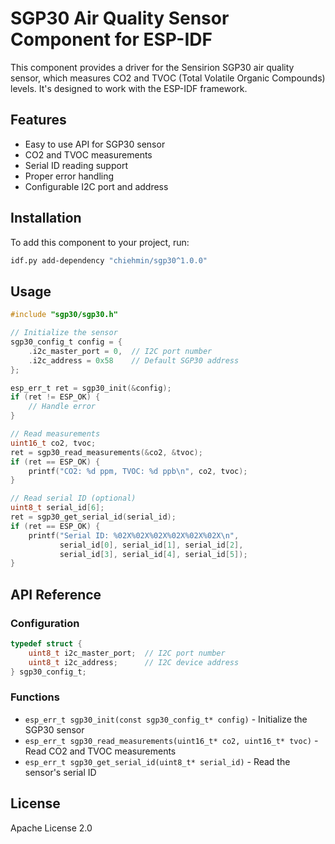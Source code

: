 # SGP30 Air Quality Sensor Component for ESP-IDF

This component provides a driver for the Sensirion SGP30 air quality sensor, which measures CO2 and TVOC (Total Volatile Organic Compounds) levels. It's designed to work with the ESP-IDF framework.

## Features

- Easy to use API for SGP30 sensor
- CO2 and TVOC measurements
- Serial ID reading support
- Proper error handling
- Configurable I2C port and address

## Installation

To add this component to your project, run:

```bash
idf.py add-dependency "chiehmin/sgp30^1.0.0"
```

## Usage

```c
#include "sgp30/sgp30.h"

// Initialize the sensor
sgp30_config_t config = {
    .i2c_master_port = 0,  // I2C port number
    .i2c_address = 0x58    // Default SGP30 address
};

esp_err_t ret = sgp30_init(&config);
if (ret != ESP_OK) {
    // Handle error
}

// Read measurements
uint16_t co2, tvoc;
ret = sgp30_read_measurements(&co2, &tvoc);
if (ret == ESP_OK) {
    printf("CO2: %d ppm, TVOC: %d ppb\n", co2, tvoc);
}

// Read serial ID (optional)
uint8_t serial_id[6];
ret = sgp30_get_serial_id(serial_id);
if (ret == ESP_OK) {
    printf("Serial ID: %02X%02X%02X%02X%02X%02X\n",
           serial_id[0], serial_id[1], serial_id[2],
           serial_id[3], serial_id[4], serial_id[5]);
}
```

## API Reference

### Configuration

```c
typedef struct {
    uint8_t i2c_master_port;  // I2C port number
    uint8_t i2c_address;      // I2C device address
} sgp30_config_t;
```

### Functions

- `esp_err_t sgp30_init(const sgp30_config_t* config)` - Initialize the SGP30 sensor
- `esp_err_t sgp30_read_measurements(uint16_t* co2, uint16_t* tvoc)` - Read CO2 and TVOC measurements
- `esp_err_t sgp30_get_serial_id(uint8_t* serial_id)` - Read the sensor's serial ID

## License

Apache License 2.0
